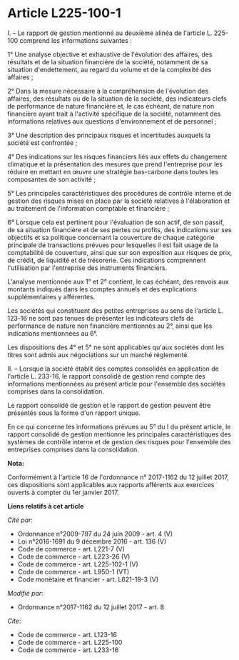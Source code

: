# Article L225-100-1

I. – Le rapport de gestion mentionné au deuxième alinéa de l'article L. 225-100 comprend les informations suivantes :

1° Une analyse objective et exhaustive de l'évolution des affaires, des résultats et de la situation financière de la
société, notamment de sa situation d'endettement, au regard du volume et de la complexité des affaires ;

2° Dans la mesure nécessaire à la compréhension de l'évolution des affaires, des résultats ou de la situation de la société,
des indicateurs clefs de performance de nature financière et, le cas échéant, de nature non financière ayant trait à
l'activité spécifique de la société, notamment des informations relatives aux questions d'environnement et de personnel ;

3° Une description des principaux risques et incertitudes auxquels la société est confrontée ;

4° Des indications sur les risques financiers liés aux effets du changement climatique et la présentation des mesures que
prend l'entreprise pour les réduire en mettant en œuvre une stratégie bas-carbone dans toutes les composantes de son
activité ;

5° Les principales caractéristiques des procédures de contrôle interne et de gestion des risques mises en place par la
société relatives à l'élaboration et au traitement de l'information comptable et financière ;

6° Lorsque cela est pertinent pour l'évaluation de son actif, de son passif, de sa situation financière et de ses pertes ou
profits, des indications sur ses objectifs et sa politique concernant la couverture de chaque catégorie principale de
transactions prévues pour lesquelles il est fait usage de la comptabilité de couverture, ainsi que sur son exposition aux
risques de prix, de crédit, de liquidité et de trésorerie. Ces indications comprennent l'utilisation par l'entreprise des
instruments financiers.

L'analyse mentionnée aux 1° et 2° contient, le cas échéant, des renvois aux montants indiqués dans les comptes annuels et des
explications supplémentaires y afférentes.

Les sociétés qui constituent des petites entreprises au sens de l'article L. 123-16 ne sont pas tenues de présenter les
indicateurs clefs de performance de nature non financière mentionnés au 2°, ainsi que les indications mentionnées au 6°.

Les dispositions des 4° et 5° ne sont applicables qu'aux sociétés dont les titres sont admis aux négociations sur un marché
réglementé.

II. – Lorsque la société établit des comptes consolidés en application de l'article L. 233-16, le rapport consolidé de
gestion rend compte des informations mentionnées au présent article pour l'ensemble des sociétés comprises dans la
consolidation.

Le rapport consolidé de gestion et le rapport de gestion peuvent être présentés sous la forme d'un rapport unique.

En ce qui concerne les informations prévues au 5° du I du présent article, le rapport consolidé de gestion mentionne les
principales caractéristiques des systèmes de contrôle interne et de gestion des risques pour l'ensemble des entreprises
comprises dans la consolidation.

**Nota:**

Conformément à l'article 16 de l'ordonnance n° 2017-1162 du 12 juillet 2017, ces dispositions sont applicables aux rapports
afférents aux exercices ouverts à compter du 1er janvier 2017.

**Liens relatifs à cet article**

_Cité par_:

  - Ordonnance n°2009-797 du 24 juin 2009 - art. 4 (V)
  - Loi n°2016-1691 du 9 décembre 2016 - art. 136 (V)
  - Code de commerce - art. L221-7 (V)
  - Code de commerce - art. L223-26 (V)
  - Code de commerce - art. L225-102-1 (V)
  - Code de commerce - art. L950-1 (VT)
  - Code monétaire et financier - art. L621-18-3 (V)

_Modifié par_:

  - Ordonnance n°2017-1162 du 12 juillet 2017 - art. 8

_Cite_:

  - Code de commerce - art. L123-16
  - Code de commerce - art. L225-100
  - Code de commerce - art. L233-16
